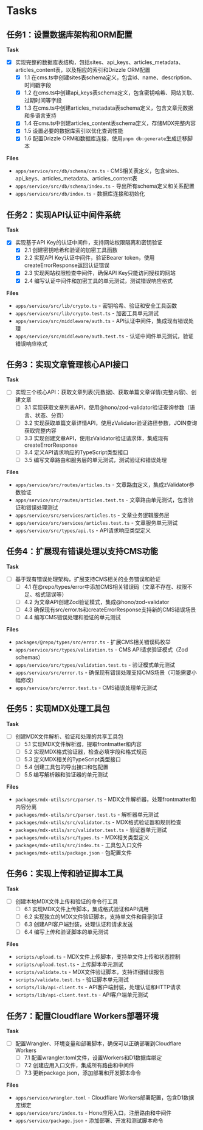 # Tasks

## 任务1：设置数据库架构和ORM配置

**Task**

- [x] 实现完整的数据库表结构，包括sites、api_keys、articles_metadata、articles_content表，以及相应的索引和Drizzle ORM配置
  - [x] 1.1 在cms.ts中创建sites表schema定义，包含id、name、description、时间戳字段
  - [x] 1.2 在cms.ts中创建api_keys表schema定义，包含密钥哈希、网站关联、过期时间等字段
  - [x] 1.3 在cms.ts中创建articles_metadata表schema定义，包含文章元数据和多语言支持
  - [x] 1.4 在cms.ts中创建articles_content表schema定义，存储MDX完整内容
  - [x] 1.5 设置必要的数据库索引以优化查询性能
  - [x] 1.6 配置Drizzle ORM和数据库连接，使用`pnpm db:generate`生成迁移脚本

**Files**

- `apps/service/src/db/schema/cms.ts` - CMS相关表定义，包含sites、api_keys、articles_metadata、articles_content表
- `apps/service/src/db/schema/index.ts` - 导出所有schema定义和关系配置
- `apps/service/src/db/index.ts` - 数据库连接和初始化

## 任务2：实现API认证中间件系统

**Task**

- [x] 实现基于API Key的认证中间件，支持网站权限隔离和密钥验证
  - [x] 2.1 创建密钥哈希和验证的加密工具函数
  - [x] 2.2 实现API Key认证中间件，验证Bearer token，使用createErrorResponse返回认证错误
  - [x] 2.3 实现网站权限检查中间件，确保API Key只能访问授权的网站
  - [x] 2.4 编写认证中间件和加密工具的单元测试，测试错误响应格式

**Files**

- `apps/service/src/lib/crypto.ts` - 密钥哈希、验证和安全工具函数
- `apps/service/src/lib/crypto.test.ts` - 加密工具单元测试
- `apps/service/src/middleware/auth.ts` - API认证中间件，集成现有错误处理
- `apps/service/src/middleware/auth.test.ts` - 认证中间件单元测试，验证错误响应格式

## 任务3：实现文章管理核心API接口

**Task**

- [ ] 实现三个核心API：获取文章列表(元数据)、获取单篇文章详情(完整内容)、创建文章
  - [ ] 3.1 实现获取文章列表API，使用@hono/zod-validator验证查询参数（语言、状态、分页）
  - [ ] 3.2 实现获取单篇文章详情API，使用zValidator验证路径参数，JOIN查询获取完整内容
  - [ ] 3.3 实现创建文章API，使用zValidator验证请求体，集成现有createErrorResponse
  - [ ] 3.4 定义API请求响应的TypeScript类型接口
  - [ ] 3.5 编写文章路由和服务层的单元测试，测试验证和错误处理

**Files**

- `apps/service/src/routes/articles.ts` - 文章路由定义，集成zValidator参数验证
- `apps/service/src/routes/articles.test.ts` - 文章路由单元测试，包含验证和错误处理测试
- `apps/service/src/services/articles.ts` - 文章业务逻辑服务层
- `apps/service/src/services/articles.test.ts` - 文章服务单元测试
- `apps/service/src/types/api.ts` - API请求响应类型定义

## 任务4：扩展现有错误处理以支持CMS功能

**Task**

- [ ] 基于现有错误处理架构，扩展支持CMS相关的业务错误和验证
  - [ ] 4.1 在@repo/types/error中添加CMS相关错误码（文章不存在、权限不足、格式错误等）
  - [ ] 4.2 为文章API创建Zod验证模式，集成@hono/zod-validator
  - [ ] 4.3 确保现有src/error.ts和createErrorResponse支持新的CMS错误场景
  - [ ] 4.4 编写CMS错误处理和验证的单元测试

**Files**

- `packages/@repo/types/src/error.ts` - 扩展CMS相关错误码枚举
- `apps/service/src/types/validation.ts` - CMS API请求验证模式（Zod schemas）
- `apps/service/src/types/validation.test.ts` - 验证模式单元测试
- `apps/service/src/error.ts` - 确保现有错误处理支持CMS场景（可能需要小幅修改）
- `apps/service/src/error.test.ts` - CMS错误处理单元测试

## 任务5：实现MDX处理工具包

**Task**

- [ ] 创建MDX文件解析、验证和处理的共享工具包
  - [ ] 5.1 实现MDX文件解析器，提取frontmatter和内容
  - [ ] 5.2 实现MDX格式验证器，检查必填字段和格式规范
  - [ ] 5.3 定义MDX相关的TypeScript类型接口
  - [ ] 5.4 创建工具包的导出接口和包配置
  - [ ] 5.5 编写解析器和验证器的单元测试

**Files**

- `packages/mdx-utils/src/parser.ts` - MDX文件解析器，处理frontmatter和内容分离
- `packages/mdx-utils/src/parser.test.ts` - 解析器单元测试
- `packages/mdx-utils/src/validator.ts` - MDX格式验证器和规则检查
- `packages/mdx-utils/src/validator.test.ts` - 验证器单元测试
- `packages/mdx-utils/src/types.ts` - MDX相关类型定义
- `packages/mdx-utils/src/index.ts` - 工具包入口文件
- `packages/mdx-utils/package.json` - 包配置文件

## 任务6：实现上传和验证脚本工具

**Task**

- [ ] 创建本地MDX文件上传和验证的命令行工具
  - [ ] 6.1 实现MDX文件上传脚本，集成格式验证和API调用
  - [ ] 6.2 实现独立的MDX文件验证脚本，支持单文件和目录验证
  - [ ] 6.3 创建API客户端封装，处理认证和请求发送
  - [ ] 6.4 编写上传和验证脚本的单元测试

**Files**

- `scripts/upload.ts` - MDX文件上传脚本，支持单文件上传和状态控制
- `scripts/upload.test.ts` - 上传脚本单元测试
- `scripts/validate.ts` - MDX文件验证脚本，支持详细错误报告
- `scripts/validate.test.ts` - 验证脚本单元测试
- `scripts/lib/api-client.ts` - API客户端封装，处理认证和HTTP请求
- `scripts/lib/api-client.test.ts` - API客户端单元测试

## 任务7：配置Cloudflare Workers部署环境

**Task**

- [ ] 配置Wrangler、环境变量和部署脚本，确保可以正确部署到Cloudflare Workers
  - [ ] 7.1 配置wrangler.toml文件，设置Workers和D1数据库绑定
  - [ ] 7.2 创建应用入口文件，集成所有路由和中间件
  - [ ] 7.3 更新package.json，添加部署和开发脚本命令

**Files**

- `apps/service/wrangler.toml` - Cloudflare Workers部署配置，包含D1数据库绑定
- `apps/service/src/index.ts` - Hono应用入口，注册路由和中间件
- `apps/service/package.json` - 添加部署、开发和测试脚本命令
